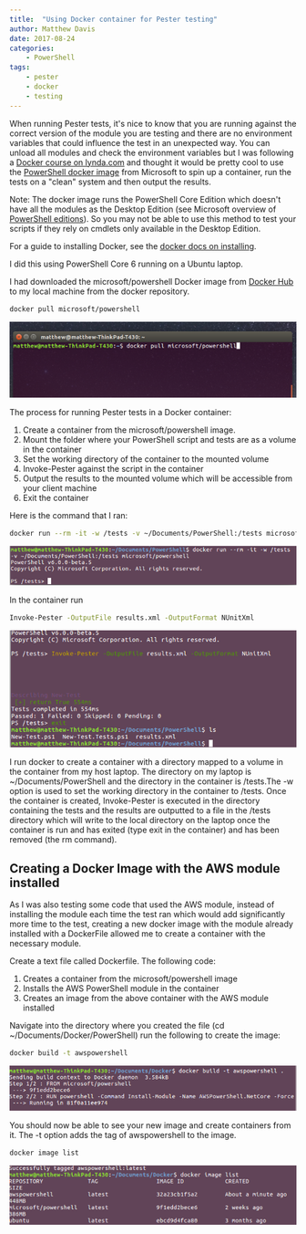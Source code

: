 ```yaml
---
title:  "Using Docker container for Pester testing"
author: Matthew Davis
date: 2017-08-24
categories: 
    - PowerShell
tags:
    - pester
    - docker
    - testing
---
```


When running Pester tests, it's nice to know that you are running against the correct version of the module you are testing and there are no environment variables that could influence the test in an unexpected way. You can unload all modules and check the environment variables but I was following a [Docker course on lynda.com] and thought it would be pretty cool to use the [PowerShell docker image] from Microsoft to spin up a container, run the tests on a "clean" system and then output the results. 

Note: The docker image runs the PowerShell Core Edition which doesn't have all the modules as the Desktop Edition (see Microsoft overview of [PowerShell editions]). 
So you may not be able to use this method to test your scripts if they rely on cmdlets only available in the Desktop Edition.

For a guide to installing Docker, see the [docker docs on installing].

I did this using PowerShell Core 6 running on a Ubuntu laptop.

I had downloaded the microsoft/powershell Docker image from [Docker Hub] to my local machine from the docker repository.

```bash
docker pull microsoft/powershell
```

![download the powershell image from docker hub](/images/pester-docker/docker-pull-powershell.png)

The process for running Pester tests in a Docker container:
1. Create a container from the microsoft/powershell image.
2. Mount the folder where your PowerShell script and tests are as a volume in the container
3. Set the working directory of the container to the mounted volume
3. Invoke-Pester against the script in the container 
4. Output the results to the mounted volume which will be accessible from your client machine
5. Exit the container

Here is the command that I ran:

```bash
docker run --rm -it -w /tests -v ~/Documents/PowerShell:/tests microsoft/powershell
```
![docker run](/images/pester-docker/docker-run.png)

In the container run
 ```bash
 Invoke-Pester -OutputFile results.xml -OutputFormat NUnitXml
```

![invoke-pester with outputfile](/images/pester-docker/invoke-pester.png)

I run docker to create a container with a directory mapped to a volume in the container from my host laptop. The directory on my laptop is ~/Documents/PowerShell and the directory in the container is /tests.The -w option is used to set the working directory in the container to /tests.
Once the container is created, Invoke-Pester is executed in the directory containing the tests and the results are outputted to a file in the /tests directory which will write to the local directory on the laptop once the container is run and has exited (type exit in the container) and has been removed (the rm command).

## Creating a Docker Image with the AWS module installed

As I was also testing some code that used the AWS module, instead of installing the module each time the test ran which would add significantly more time to the test, creating a new docker image with the module already installed with a DockerFile allowed me to create a container with the necessary module. 

Create a text file called Dockerfile.
The following code:
1. Creates a container from the microsoft/powershell image
2. Installs the AWS PowerShell module in the container
3. Creates an image from the above container with the AWS module installed

<script src="https://gist.github.com/MatthewJDavis/1aef9a47bc804b5a8e118a97b3ec32b8.js"></script>

Navigate into the directory where you created the file (cd ~/Documents/Docker/PowerShell) run the following to create the image:

```bash
docker build -t awspowershell
```
![build the docker file](/images/pester-docker/docker-build.png)

You should now be able to see your new image and create containers from it.
The -t option adds the tag of awspowershell to the image.

```bash
docker image list
```
![docker image list](/images/pester-docker/docker-image-list.png)

[PowerShell docker image]: https://hub.docker.com/r/microsoft/powershell/
[Docker course on lynda.com]: https://www.lynda.com/Docker-tutorials/Learning-Docker/485649-2.html
[PowerShell editions]: https://docs.microsoft.com/en-us/powershell/gallery/psget/script/scriptwithpseditionsupport
[Docker Hub]: https://hub.docker.com/
[docker docs on installing]: https://docs.docker.com/engine/installation/#desktop
